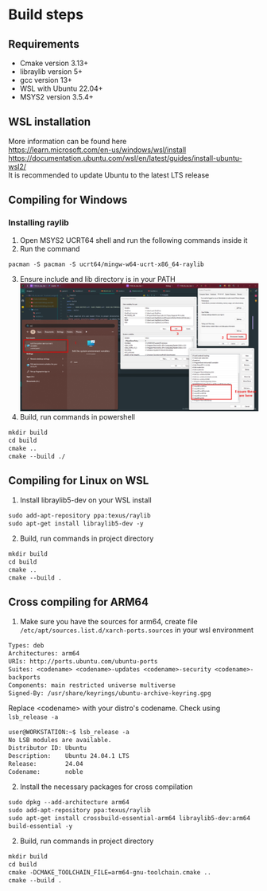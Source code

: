 # Build steps

## Requirements

- Cmake version 3.13+
- libraylib version 5+
- gcc version 13+
- WSL with Ubuntu 22.04+
- MSYS2 version 3.5.4+

## WSL installation
More information can be found here \
https://learn.microsoft.com/en-us/windows/wsl/install \
https://documentation.ubuntu.com/wsl/en/latest/guides/install-ubuntu-wsl2/ \
It is recommended to update Ubuntu to the latest LTS release 

## Compiling for Windows
### Installing raylib
1. Open MSYS2 UCRT64 shell and run the following commands inside it
2. Run the command
```shell
pacman -S pacman -S ucrt64/mingw-w64-ucrt-x86_64-raylib
```
3. Ensure include and lib directory is in your PATH
![img.png](screenshots/build_guide.png)
4. Build, run commands in powershell
```pwsh
mkdir build
cd build
cmake ..
cmake --build ./
```

## Compiling for Linux on WSL
1. Install libraylib5-dev on your WSL install
```shell
sudo add-apt-repository ppa:texus/raylib
sudo apt-get install libraylib5-dev -y
```
2. Build, run commands in project directory
```shell
mkdir build
cd build
cmake ..
cmake --build .
```

## Cross compiling for ARM64
1. Make sure you have the sources for arm64, create file `/etc/apt/sources.list.d/xarch-ports.sources` in your wsl environment
```
Types: deb
Architectures: arm64
URIs: http://ports.ubuntu.com/ubuntu-ports
Suites: <codename> <codename>-updates <codename>-security <codename>-backports
Components: main restricted universe multiverse
Signed-By: /usr/share/keyrings/ubuntu-archive-keyring.gpg
```
Replace \<codename> with your distro's codename. Check using `lsb_release -a`
```shell
user@WORKSTATION:~$ lsb_release -a
No LSB modules are available.
Distributor ID: Ubuntu
Description:    Ubuntu 24.04.1 LTS
Release:        24.04
Codename:       noble
```

2. Install the necessary packages for cross compilation
```shell
sudo dpkg --add-architecture arm64
sudo add-apt-repository ppa:texus/raylib
sudo apt-get install crossbuild-essential-arm64 libraylib5-dev:arm64 build-essential -y
```
2. Build, run commands in project directory
```shell
mkdir build
cd build
cmake -DCMAKE_TOOLCHAIN_FILE=arm64-gnu-toolchain.cmake ..
cmake --build .
```